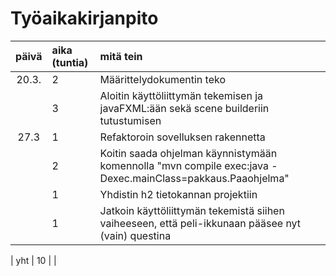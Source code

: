# Työaikakirjanpito

| päivä | aika (tuntia) | mitä tein  |
| :----:|:-----| :-----|
| 20.3. | 2    |   Määrittelydokumentin teko    |
|       | 3    |    Aloitin käyttöliittymän tekemisen ja javaFXML:ään sekä scene builderiin tutustumisen |
| 27.3  | 1    |    Refaktoroin sovelluksen rakennetta   |
|       | 2    |   Koitin saada ohjelman käynnistymään komennolla "mvn compile exec:java -Dexec.mainClass=pakkaus.Paaohjelma"   |
|       | 1    |   Yhdistin h2 tietokannan projektiin   |
|       | 1    |   Jatkoin käyttöliittymän tekemistä siihen vaiheeseen, että peli-ikkunaan pääsee nyt (vain) questina    |


| yht   | 10   | | 


